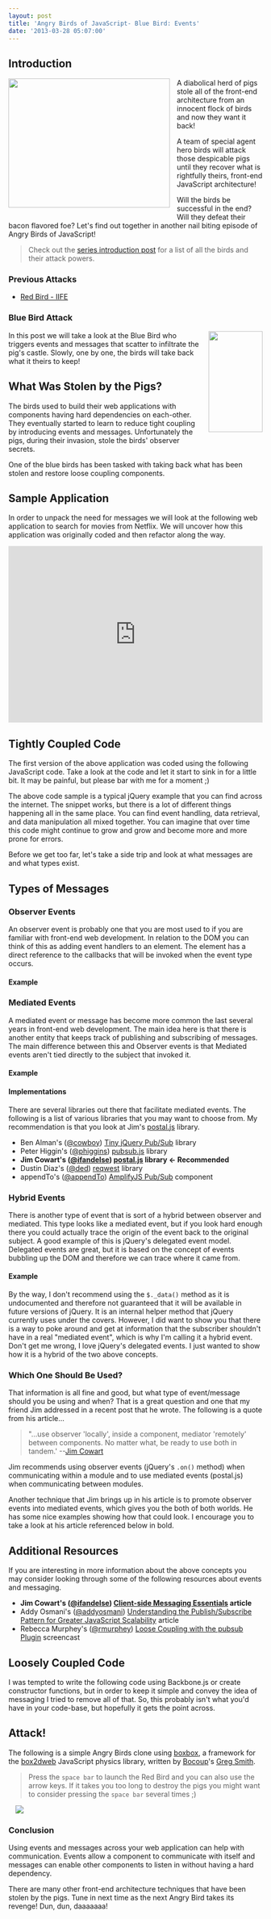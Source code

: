 ```yaml
---
layout: post
title: 'Angry Birds of JavaScript- Blue Bird: Events'
date: '2013-03-28 05:07:00'
---
```


<h2>
Introduction</h2>
<!-- Blue Bird - Events & Messaging http://jsfiddle.net/LrFVp/14/ http://jsfiddle.net/LrFVp/20/ -->
<div class="separator" style="clear: both; text-align: center;">
</div>
<div class="separator" style="clear: both; text-align: center;">
<a href="http://2.bp.blogspot.com/-6ILPSz-pyp0/UVEnzs_iVfI/AAAAAAAAYVE/yXkm3RWutRs/s1600/angry-birds-game-for-windows-1.png" imageanchor="1" style="clear: left; float: left; margin-bottom: 1em; margin-right: 1em;"><img border="0" height="256" src="http://2.bp.blogspot.com/-6ILPSz-pyp0/UVEnzs_iVfI/AAAAAAAAYVE/yXkm3RWutRs/s320/angry-birds-game-for-windows-1.png" width="320" /></a></div>
A diabolical herd of pigs stole all of the front-end architecture from an innocent flock of birds and now they want it back!

A team of special agent hero birds will attack those despicable pigs until they recover what is rightfully theirs, front-end JavaScript architecture!

Will the birds be successful in the end? Will they defeat their bacon flavored foe? Let's find out together in another nail biting episode of Angry Birds of JavaScript!

<blockquote>
Check out the <a href="http://elijahmanor.com/angry-birds-of-javascript-series/" target="_blank">series introduction post</a> for a list of all the birds and their attack powers.</blockquote>

<h3>
Previous Attacks</h3>

<ul>
<li><a href="http://elijahmanor.com/angry-birds-of-javascript-red-bird-iife/" target="_blank">Red Bird - IIFE</a></li>
</ul>

<h3>
Blue Bird Attack</h3>
<a href="http://3.bp.blogspot.com/-sJcdgjfGHVc/UU_R2M3GqgI/AAAAAAAAYSU/eb2T2_qHjxY/s1600/blue-bird.png" imageanchor="1" style="clear: right; float: right; margin-bottom: 1em; margin-left: 1em;"><img border="0" height="200" src="http://3.bp.blogspot.com/-sJcdgjfGHVc/UU_R2M3GqgI/AAAAAAAAYSU/eb2T2_qHjxY/s200/blue-bird.png" width="107" /></a>
In this post we will take a look at the Blue Bird who triggers events and messages that scatter to infiltrate the pig's castle. Slowly, one by one, the birds will take back what it theirs to keep!

<h2>
What Was Stolen by the Pigs?</h2>
The birds used to build their web applications with components having hard dependencies on each-other. They eventually started to learn to reduce tight coupling by introducing events and messages. Unfortunately the pigs, during their invasion, stole the birds' observer secrets.

One of the blue birds has been tasked with taking back what has been stolen and restore loose coupling components.

<h2>
Sample Application</h2>

In order to unpack the need for messages we will look at the following web application to search for movies from Netflix. We will uncover how this application was originally coded and then refactor along the way.

<iframe allowfullscreen="allowfullscreen" frameborder="0" height="350" src="http://jsfiddle.net/LrFVp/14/embedded/result" width="100%"></iframe>

<h2>
Tightly Coupled Code</h2>

The first version of the above application was coded using the following JavaScript code. Take a look at the code and let it start to sink in for a little bit. It may be painful, but please bar with me for a moment ;)

<script src="https://gist.github.com/elijahmanor/5235011.js?file=tightly-coupled.js"></script>
The above code sample is a typical jQuery example that you can find across the internet. The snippet works, but there is a lot of different things happening all in the same place. You can find event handling, data retrieval, and data manipulation all mixed together. You can imagine that over time this code might continue to grow and grow and become more and more prone for errors.

Before we get too far, let's take a side trip and look at what messages are and what types exist.

<h2>
Types of Messages</h2>

<h3>
Observer Events</h3>

An observer event is probably one that you are most used to if you are familiar with front-end web development. In relation to the DOM you can think of this as adding event handlers to an element. The element has a direct reference to the callbacks that will be invoked when the event type occurs.

<h4>
Example</h4>

<script src="https://gist.github.com/elijahmanor/5235011.js?file=observer-events.js"></script>
<h3>
Mediated Events</h3>

A mediated event or message has become more common the last several years in front-end web development. The main idea here is that there is another entity that keeps track of publishing and subscribing of messages. The main difference between this and Observer events is that Mediated events aren't tied directly to the subject that invoked it.

<h4>
Example</h4>

<script src="https://gist.github.com/elijahmanor/5235011.js?file=mediated-events.js"></script>
<h4>
Implementations</h4>

There are several libraries out there that facilitate mediated events. The following is a list of various libraries that you may want to choose from. My recommendation is that you look at Jim's <a href="https://github.com/postaljs/postal.js">postal.js</a> library.

<ul>
<li>Ben Alman's (<a href="http://twitter.com/cowboy" target="_blank">@cowboy</a>) <a href="https://github.com/cowboy/jquery-tiny-pubsub">Tiny jQuery Pub/Sub</a> library</li>
<li>Peter Higgin's (<a href="http://twitter.com/phiggins" target="_blank">@phiggins</a>) <a href="https://github.com/phiggins42/bloody-jquery-plugins/blob/master/pubsub.js">pubsub.js</a> library</li>
<li><strong>Jim Cowart's (<a href="http://twitter.com/ifandelse" target="_blank">@ifandelse</a>) <a href="https://github.com/postaljs/postal.js">postal.js</a> library ← Recommended</strong> </li>
<li>Dustin Diaz's (<a href="http://twitter.com/ded" target="_blank">@ded</a>) <a href="https://github.com/ded/reqwest">reqwest</a> library</li>
<li>appendTo's (<a href="http://twitter.com/appendTo" target="_blank">@appendTo</a>) <a href="http://amplify.js/">AmplifyJS Pub/Sub</a> component</li>
</ul>

<h3>
Hybrid Events</h3>

There is another type of event that is sort of a hybrid between observer and mediated. This type looks like a mediated event, but if you look hard enough there you could actually trace the origin of the event back to the original subject. A good example of this is jQuery's delegated event model. Delegated events are great, but it is based on the concept of events bubbling up the DOM and therefore we can trace where it came from.

<h4>
Example</h4>

<script src="https://gist.github.com/elijahmanor/5235011.js?file=hybrid-events.js"></script>
By the way, I don't recommend using the <code>$._data()</code> method as it is undocumented and therefore not guaranteed that it will be available in future versions of jQuery. It is an internal helper method that jQuery currently uses under the covers. However, I did want to show you that there is a way to poke around and get at information that the subscriber shouldn't have in a real "mediated event", which is why I'm calling it a hybrid event. Don't get me wrong, I love jQuery's delegated events. I just wanted to show how it is a hybrid of the two above concepts.

<h3>
Which One Should Be Used?</h3>

That information is all fine and good, but what type of event/message should you be using and when? That is a great question and one that my friend Jim addressed in a recent post that he wrote. The following is a quote from his article...

<blockquote>
"...use observer 'locally', inside a component, mediator 'remotely' between components. No matter what, be ready to use both in tandem.' --<a href="http://freshbrewedcode.com/jimcowart/2013/02/07/client-side-messaging-essentials/" target="_blank">Jim Cowart</a></blockquote>

Jim recommends using observer events (jQuery's <code>.on()</code> method) when communicating within a module and to use mediated events (postal.js) when communicating between modules.

Another technique that Jim brings up in his article is to promote observer events into mediated events, which gives you the both of both worlds. He has some nice examples showing how that could look. I encourage you to take a look at his article referenced below in bold.

<h2>
Additional Resources</h2>

If you are interesting in more information about the above concepts you may consider looking through some of the following resources about events and messaging.

<ul>
<li><strong>Jim Cowart's (<a href="http://twitter.com/ifandelse" target="_blank">@ifandelse</a>) <a href="http://freshbrewedcode.com/jimcowart/2013/02/07/client-side-messaging-essentials/" target="_blank">Client-side Messaging Essentials</a> article</strong></li>
<li>Addy Osmani's (<a href="http://twitter.com/addyosmani" target="_blank">@addyosmani</a>) <a href="http://msdn.microsoft.com/en-us/magazine/hh201955.aspx">Understanding the Publish/Subscribe Pattern for Greater JavaScript Scalability</a> article</li>
<li>Rebecca Murphey's (<a href="http://twitter.com/rmurphey" target="_blank">@rmurphey</a>) <a href="http://net.tutsplus.com/tutorials/javascript-ajax/loose-coupling-with-the-pubsub-plugin/">Loose Coupling with the pubsub Plugin</a> screencast</li>
</ul>

<h2>
Loosely Coupled Code</h2>

I was tempted to write the following code using Backbone.js or create constructor functions, but in order to keep it simple and convey the idea of messaging I tried to remove all of that. So, this probably isn't what you'd have in your code-base, but hopefully it gets the point across.

<script src="https://gist.github.com/elijahmanor/5235011.js?file=loosely-coupled.js"></script>
<h2>
Attack!</h2>

The following is a simple Angry Birds clone using <a href="http://incompl.github.com/boxbox/">boxbox</a>, a framework for the <a href="https://code.google.com/p/box2dweb/">box2dweb</a> JavaScript physics library, written by <a href="http://bocoup.com/">Bocoup</a>'s <a href="http://twitter.com/_gsmith">Greg Smith</a>.

<blockquote>
Press the <code>space bar</code> to launch the Red Bird and you can also use the arrow keys. If it takes you too long to destroy the pigs you might want to consider pressing the <code>space bar</code> several times ;)</blockquote>

<a href="http://jsfiddle.net/Gue8x/show" imageanchor="1" style="margin-left: 1em; margin-right: 1em;" target="_blank"><img border="0" src="http://4.bp.blogspot.com/-PRXEAO-ZYuM/UVPOS_7QrnI/AAAAAAAAYoQ/VntWqZzDWeI/s1600/Screenshot+on+3.27.2013+at+11.56.39+PM.png" /></a>

<h3>
Conclusion</h3>

Using events and messages across your web application can help with communication. Events allow a component to communicate with itself and messages can enable other components to listen in without having a hard dependency.

There are many other front-end architecture techniques that have been stolen by the pigs. Tune in next time as the next Angry Bird takes its revenge! Dun, dun, daaaaaaa!
